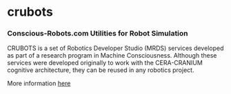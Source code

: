# crubots

###  Conscious-Robots.com Utilities for Robot Simulation


CRUBOTS is a set of Robotics Developer Studio (MRDS) services developed as part of a research program in Machine Consciousness. Although these services were developed originally to work with the CERA-CRANIUM cognitive architecture, they can be reused in any robotics project.

More information [here](
http://www.conscious-robots.com/en/robotics-studio/robotics-studio-services/crubots.html)

